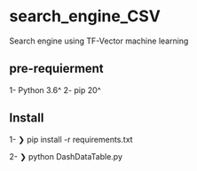 # search_engine_CSV
Search engine using TF-Vector machine learning 

## pre-requierment
1- Python 3.6^
2- pip 20^

## Install 

1- ❯ pip install -r requirements.txt

2- ❯ python DashDataTable.py        
